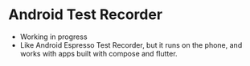 # Android Test Recorder

*   Working in progress
*   Like Android Espresso Test Recorder, but it runs on the phone, and works with apps built with compose and flutter.

